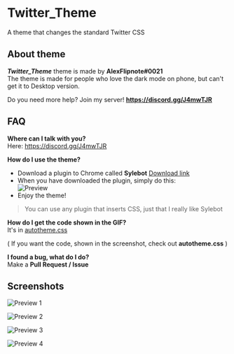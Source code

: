 # Twitter_Theme
A theme that changes the standard Twitter CSS

## About theme
***Twitter_Theme*** theme is made by **AlexFlipnote#0021**<br>
The theme is made for people who love the dark mode on phone, but can't get it to Desktop version.

Do you need more help? Join my server! **https://discord.gg/J4mwTJR**

## FAQ
**Where can I talk with you?**<br>Here: https://discord.gg/J4mwTJR

**How do I use the theme?**<br>
- Download a plugin to Chrome called **Sylebot** [Download link](https://chrome.google.com/webstore/detail/stylebot/oiaejidbmkiecgbjeifoejpgmdaleoha?hl=en)
- When you have downloaded the plugin, simply do this:<br>
![Preview](https://i.alexflipnote.xyz/13388e.gif)
- Enjoy the theme!
>You can use any plugin that inserts CSS, just that I really like Sylebot

**How do I get the code shown in the GIF?**<br>It's in [autotheme.css](autotheme.css)

( If you want the code, shown in the screenshot, check out **autotheme.css** )

**I found a bug, what do I do?**<br>Make a **Pull Request / Issue**

## Screenshots
![Preview 1](https://i.alexflipnote.xyz/a7a778.png)

![Preview 2](https://i.alexflipnote.xyz/7ec844.png)

![Preview 3](https://i.alexflipnote.xyz/29b4e8.png)

![Preview 4](https://i.alexflipnote.xyz/f809bb.png)
